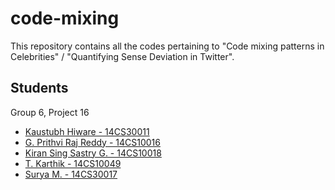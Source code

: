# code-mixing

This repository contains all the codes pertaining to "Code mixing patterns in Celebrities" / "Quantifying Sense Deviation in Twitter".

## Students

Group 6, Project 16

* [Kaustubh Hiware - 14CS30011](https://github.com/kaustubhhiware)
* [G. Prithvi Raj Reddy - 14CS10016]()
* [Kiran Sing Sastry G. - 14CS10018]()
* [T. Karthik - 14CS10049]()
* [Surya M. - 14CS30017](https://github.com/kingofools)
